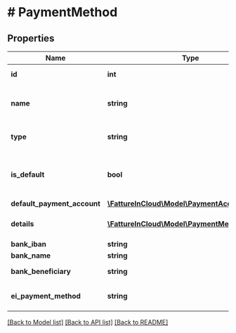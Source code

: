 # # PaymentMethod

## Properties

Name | Type | Description | Notes
------------ | ------------- | ------------- | -------------
**id** | **int** | Unique identifier | [optional]
**name** | **string** | Name of the payment method |
**type** | **string** | Method type | [optional] [default to 'standard']
**is_default** | **bool** | Determines if this is the default payment method. | [optional]
**default_payment_account** | [**\FattureInCloud\Model\PaymentAccount**](PaymentAccount.md) |  | [optional]
**details** | [**\FattureInCloud\Model\PaymentMethodDetails[]**](PaymentMethodDetails.md) | Method details rows | [optional]
**bank_iban** | **string** | Bank iban | [optional]
**bank_name** | **string** | Bank name | [optional]
**bank_beneficiary** | **string** | Bank beneficiary | [optional]
**ei_payment_method** | **string** | EInvoice payment method | [optional]

[[Back to Model list]](../../README.md#models) [[Back to API list]](../../README.md#endpoints) [[Back to README]](../../README.md)
